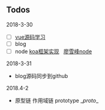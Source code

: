 ## Todos 
2018-3-30
- [ ] [vue源码学习](http://hcysun.me/2017/03/03/Vue%E6%BA%90%E7%A0%81%E5%AD%A6%E4%B9%A0/)
- [ ] blog
- [ ] node [koa框架实现](https://cnodejs.org/topic/5abb4dcd5b8d68f72c14732d)   [廖雪峰node](https://www.liaoxuefeng.com/wiki/001434446689867b27157e896e74d51a89c25cc8b43bdb3000/001434501245426ad4b91f2b880464ba876a8e3043fc8ef000)

2018-3-31
- blog源码同步到github

2018.4-2
- 原型链 作用域链 prototype \__proto__